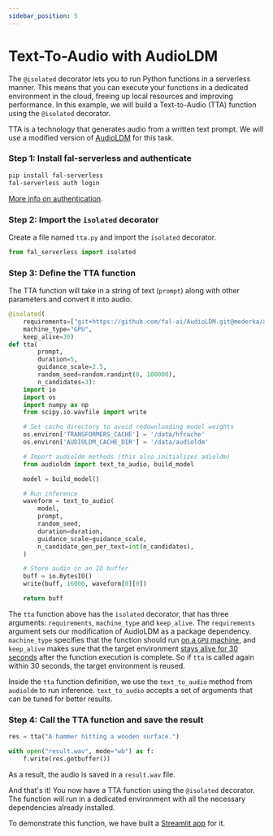 ```yaml
---
sidebar_position: 5
---
```


# Text-To-Audio with AudioLDM

The `@isolated` decorator lets you to run Python functions in a serverless manner. This means that you can execute your functions in a dedicated environment in the cloud, freeing up local resources and improving performance. In this example, we will build a Text-to-Audio (TTA) function using the `@isolated` decorator.

TTA is a technology that generates audio from a written text prompt. We will use a modified version of [AudioLDM](https://audioldm.github.io/) for this task.

### Step 1: Install fal-serverless and authenticate

```bash
pip install fal-serverless
fal-serverless auth login
```

[More info on authentication](/category/authentication).

### Step 2: Import the `isolated` decorator

Create a file named `tta.py` and import the `isolated` decorator.

```python
from fal_serverless import isolated
```

### Step 3: Define the TTA function

The TTA function will take in a string of text (`prompt`) along with other parameters and convert it into audio.

```python
@isolated(
    requirements=["git+https://github.com/fal-ai/AudioLDM.git@mederka/add-cache-dir-env-var"],
    machine_type="GPU",
    keep_alive=30)
def tta(
        prompt,
        duration=5,
        guidance_scale=2.5,
        random_seed=random.randint(0, 100000),
        n_candidates=3):
    import io
    import os
    import numpy as np
    from scipy.io.wavfile import write

    # Set cache directory to avoid redownloading model weights
    os.environ['TRANSFORMERS_CACHE'] = '/data/hfcache'
    os.environ['AUDIOLDM_CACHE_DIR'] = '/data/audioldm'

    # Import audioldm methods (this also initializes adioldm)
    from audioldm import text_to_audio, build_model

    model = build_model()

    # Run inference
    waveform = text_to_audio(
        model,
        prompt,
        random_seed,
        duration=duration,
        guidance_scale=guidance_scale,
        n_candidate_gen_per_text=int(n_candidates),
    )

    # Store audio in an IO buffer
    buff = io.BytesIO()
    write(buff, 16000, waveform[0][0])

    return buff
```

The `tta` function above has the `isolated` decorator, that has three arguments: `requirements`, `machine_type` and `keep_alive`. The `requirements` argument sets our modification of AudioLDM as a package dependency. `machine_type` specifies that the function should run [on a `GPU` machine](../scaling/machine_types), and `keep_alive` makes sure that the target environment [stays alive for 30 seconds](../isolated_functions/keep_alive) after the function execution is complete. So if `tta` is called again within 30 seconds, the target environment is reused.

Inside the `tta` function definition, we use the `text_to_audio` method from `audioldm` to run inference. `text_to_audio` accepts a set of arguments that can be tuned for better results.

### Step 4: Call the TTA function and save the result

```python
res = tta("A hammer hitting a wooden surface.")

with open("result.wav", mode="wb") as f:
    f.write(res.getbuffer())
```

As a result, the audio is saved in a `result.wav` file.

And that's it! You now have a TTA function using the `@isolated` decorator. The function will run in a dedicated environment with all the necessary dependencies already installed.

To demonstrate this function, we have built a [Streamlit app](https://fal-ai-koldstart-tta-example-streamlit-app-zzzjzv.streamlit.app/) for it.
